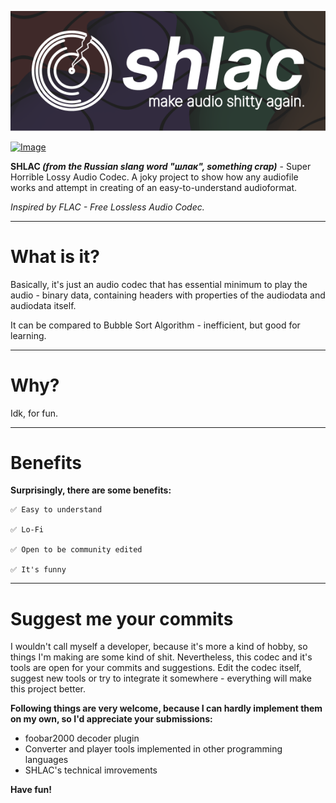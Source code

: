 <p align="center"><a href="#"><img src="shlac_logo.png" alt="Image"></a></p>
<p align="left"><a href="#"><img src="https://img.shields.io/badge/project_quality-shittiest_shit-brown?style=plastic" alt="Image"></a></p>
<b>SHLAC <i>(from the Russian slang word "шлак", something crap)</i></b> - Super Horrible Lossy Audio Codec. A joky project to show how any audiofile works and attempt in creating of an easy-to-understand audioformat.

<i>Inspired by FLAC - Free Lossless Audio Codec.</i>

<hr>
<h1>What is it?</h1>
Basically, it's just an audio codec that has essential minimum to play the audio - binary data, containing headers with properties of the audiodata and audiodata itself.

It can be compared to Bubble Sort Algorithm - inefficient, but good for learning.

<hr>
<h1>Why?</h1>
Idk, for fun.

<hr>
<h1>Benefits</h1>
<b>Surprisingly, there are some benefits:</b>

```
✅ Easy to understand

✅ Lo-Fi

✅ Open to be community edited

✅ It's funny
```

<hr>
<h1>Suggest me your commits</h1>
I wouldn't call myself a developer, because it's more a kind of hobby, so things I'm making are some kind of shit.
Nevertheless, this codec and it's tools are open for your commits and suggestions.
Edit the codec itself, suggest new tools or try to integrate it somewhere - everything will make this project better.

<b>Following things are very welcome, because I can hardly implement them on my own, so I'd appreciate your submissions:</b>
- foobar2000 decoder plugin
- Converter and player tools implemented in other programming languages
- SHLAC's technical imrovements

<b>Have fun!</b>
